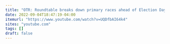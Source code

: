 ```yaml
---
title: "OTR: Roundtable breaks down primary races ahead of Election Day"
date: 2022-09-04T18:47:19-04:00
itemurl: "https://www.youtube.com/watch?v=UQDfbAI64k4"
sites: "youtube.com"
tags: []
draft: false
---
```


